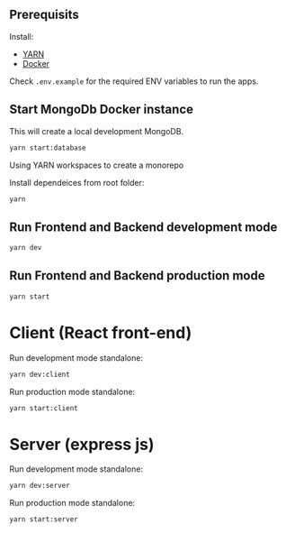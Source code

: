 ## Prerequisits

Install:

- [YARN](https://yarnpkg.com/features/workspaces)
- [Docker](https://docs.docker.com/engine/install/)

Check `.env.example` for the required ENV variables to run the apps.

## Start MongoDb Docker instance

This will create a local development MongoDB.

```bash
yarn start:database
```

Using YARN workspaces to create a monorepo

Install dependeices from root folder:

```bash
yarn
```

## Run Frontend and Backend development mode

```bash
yarn dev
```

## Run Frontend and Backend production mode

```bash
yarn start
```

# Client (React front-end)

Run development mode standalone:

```bash
yarn dev:client
```

Run production mode standalone:

```bash
yarn start:client
```

# Server (express js)

Run development mode standalone:

```bash
yarn dev:server

```

Run production mode standalone:

```bash
yarn start:server
```

